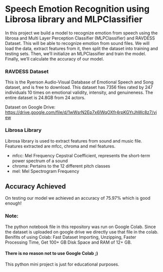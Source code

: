 # Speech Emotion Recognition using Librosa library and MLPClassifier
In this project we build a model to recognize emotion from speech using the librosa and Multi Layer Perception Classifier (MLPClassifier) and RAVDESS Dataset. This will be able to recognize emotion from sound files. We will load the data, extract features from it, then split the dataset into training and testing sets. Then, we’ll initialize an MLPClassifier and train the model. Finally, we’ll calculate the accuracy of our model.

### RAVDESS Dataset
This is the Ryerson Audio-Visual Database of Emotional Speech and Song dataset, and is free to download. This dataset has 7356 files rated by 247 individuals 10 times on emotional validity, intensity, and genuineness. The entire dataset is 24.8GB from 24 actors.

Dataset on Google Drive: https://drive.google.com/file/d/1wWsrN2Ep7x6lWqOXfr4rpKGYrJhWc8z7/view

### Librosa Library
Librosa library is used to extract features from sound and music file. Features extracted are mfcc, chroma and mel features.
 - mfcc: Mel Frequency Cepstral Coefficient, represents the short-term power spectrum of a sound
 - chroma: Pertains to the 12 different pitch classes
 - mel: Mel Spectrogram Frequency

## Accuracy Achieved
On testing our model we achieved an accuracy of 75.97% which is good enough!

### Note:
The python notebook file in this repository was run on Google Colab. Since the dataset is uploaded on google drive we directly use that file in the colab. Benifits of using Colab: Fast Dataset Importing, Unzipping, Faster Processing Time, Get 100+ GB Disk Space and RAM of 12+ GB.
#### There is no reason not to use Google Colab ;)

This python mini project is just for educational purposes.
